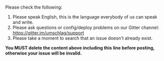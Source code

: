 Please check the following:

1. Please speak English, this is the language everybody of us can speak and write.
2. Please ask questions or config/deploy problems on our Gitter channel: https://gitter.im/umschlag/support
3. Please take a moment to search that an issue doesn't already exist.

**You MUST delete the content above including this line before posting, otherwise your issue will be invalid.**
